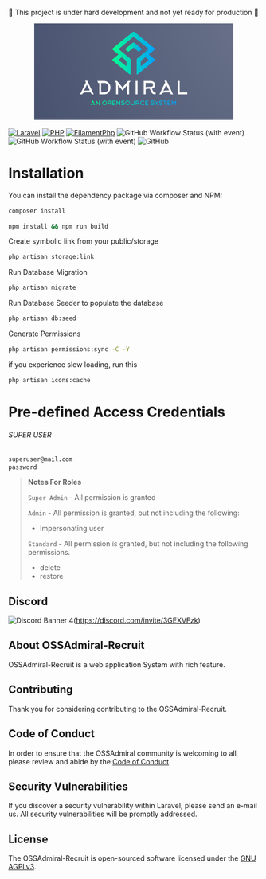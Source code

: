 :construction: This project is under hard development and not yet ready for production :construction:
<p align="center"><img src="https://github.com/OSSAdmiral/.github/blob/c325ef79481c1b02d675f71247d4f8131d0496fa/Profile/Admiral%20(OSS)%20%20743x360.png" width="400" alt="Admiral OSS"></p>

[![Laravel](https://img.shields.io/badge/Laravel-v10-FF2D20?style=for-the-badge&logo=laravel&logoColor=white)](https://img.shields.io/badge/Laravel-v10-FF2D20?style=for-the-badge&logo=laravel&logoColor=white)
[![PHP](https://img.shields.io/badge/PHP-v8.1-777BB4?style=for-the-badge&logo=php&logoColor=white)](https://img.shields.io/badge/PHP-v8.1-777BB4?style=for-the-badge&logo=php&logoColor=white)
[![FilamentPhp ](https://img.shields.io/badge/Filamentphp-v3.x-yellow?style=for-the-badge&logo=filamentphp)](https://img.shields.io/badge/PHP-8.0-777BB4?style=for-the-badge&logo=php)
![GitHub Workflow Status (with event)](https://img.shields.io/github/actions/workflow/status/RecruitLab/Recruit/run-tests.yml?style=for-the-badge&logo=GitHub&label=Test%20Case)
![GitHub Workflow Status (with event)](https://img.shields.io/github/actions/workflow/status/RecruitLab/Recruit/fix-php-code-style-issues.yml?event=pull_request&style=for-the-badge&logo=GitHub&label=Code%20Style)
![GitHub](https://img.shields.io/github/license/RecruitLab/Recruit?style=for-the-badge&label=License)


# Installation

You can install the dependency package via composer and NPM:

```bash
composer install
```
```bash
npm install && npm run build
```

Create symbolic link from your public/storage
```bash
php artisan storage:link
```

Run Database Migration
```bash
php artisan migrate
```

Run Database Seeder to populate the database
```bash
php artisan db:seed
```

Generate Permissions 
```bash
php artisan permissions:sync -C -Y
```


if you experience slow loading, run this
```bash
php artisan icons:cache
```



# Pre-defined Access Credentials

###### SUPER USER
```
superuser@mail.com
password
```

> **Notes For Roles**
> 
> `Super Admin` - All permission is granted
> 
>`Admin` - All permission is granted, but not including the following:
>   - Impersonating user
> 
> `Standard` - All permission is granted, but not including the following permissions.
>  - delete
>  - restore

## Discord

![Discord Banner 4](https://discord.com/api/guilds/1165859974086393916/widget.png?style=banner4)(https://discord.com/invite/3GEXVFzk)

## About OSSAdmiral-Recruit

OSSAdmiral-Recruit is a web application System with rich feature.

## Contributing

Thank you for considering contributing to the OSSAdmiral-Recruit.

## Code of Conduct

In order to ensure that the OSSAdmiral community is welcoming to all, please review and abide by the [Code of Conduct](#).

## Security Vulnerabilities

If you discover a security vulnerability within Laravel, please send an e-mail us. All security vulnerabilities will be promptly addressed.

## License

The OSSAdmiral-Recruit  is open-sourced software licensed under the [GNU AGPLv3](https://choosealicense.com/licenses/agpl-3.0/).
